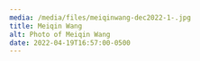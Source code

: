 ```yaml
---
media: /media/files/meiqinwang-dec2022-1-.jpg
title: Meiqin Wang
alt: Photo of Meiqin Wang
date: 2022-04-19T16:57:00-0500
---
```

